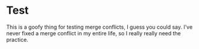 # Test
This is a goofy thing for testing merge conflicts, I guess you could say. I've never fixed a merge
conflict in my entire life, so I really really need the practice.
